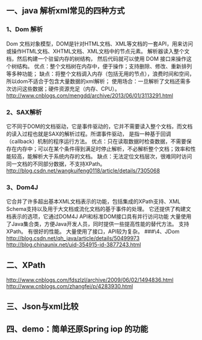 
## 一、java 解析xml常见的四种方式
### 1、Dom 解析
  Dom 文档对象模型，DOM是针对HTML文档、XML等文档的一套API，用来访问或操作HTML文档、XHTML文档、XML文档中的节点元素。
解析器读入整个文档，然后构建一个驻留内存的树结构， 然后代码就可以使用 DOM 接口来操作这个树结构。
  优点：整个文档树在内存中，便于操作；支持删除、修改、重新排列等多种功能；
  缺点：将整个文档调入内存（包括无用的节点），浪费时间和空间，所以dom不适合于包含大量数据的xml解析；
  使用场合：一旦解析了文档还需多次访问这些数据；硬件资源充足（内存、CPU）。
  http://www.cnblogs.com/mengdd/archive/2013/06/01/3113291.html
### 2、SAX解析
  它不同于DOM的文档驱动，它是事件驱动的，它并不需要读入整个文档，而文档的读入过程也就是SAX的解析过程。所谓事件驱动，
是指一种基于回调（callback）机制的程序运行方法。
  优点：只在读取数据时检查数据，不需要保存在内存中；可以在某个条件得到满足时停止解析，不必解析整个文档；效率和性能较高，能解析大于系统内存的文档。
  缺点：无法定位文档层次，很难同时访问同一文档的不同部分数据，不支持XPath。
  http://blog.csdn.net/wangkuifeng0118/article/details/7305068
### 3、Dom4J
  它合并了许多超出基本XML文档表示的功能，包括集成的XPath支持、XML Schema支持以及用于大文档或流化文档的基于事件的处理。
它还提供了构建文档表示的选项，它通过DOM4J API和标准DOM接口具有并行访问功能
  大量使用了Java集合类，方便Java开发人员，同时提供一些提高性能的替代方法。
  支持XPath。
  有很好的性能。
  大量使用了接口，API较为复杂。
###\4、JDom
  http://blog.csdn.net/qh_java/article/details/50499973
  http://blog.chinaunix.net/uid-354915-id-3877243.html
## 二、XPath
  http://www.cnblogs.com/fdszlzl/archive/2009/06/02/1494836.html
  http://www.cnblogs.com/zhangfei/p/4283930.html
## 三、Json与xml比较
  
## 四、demo：简单还原Spring iop 的功能
